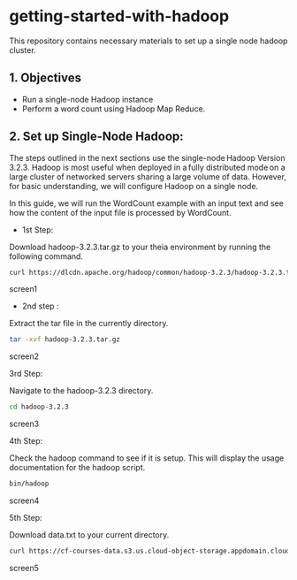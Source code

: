 # getting-started-with-hadoop
This repository contains necessary materials to set up a single node hadoop cluster.
## 1. Objectives

- Run a single-node Hadoop instance
- Perform a word count using Hadoop Map Reduce.

## 2. Set up Single-Node Hadoop:

The steps outlined in the next sections use the single-node Hadoop Version 3.2.3. Hadoop is most useful when deployed in a fully distributed mode on a large cluster of networked servers sharing a large volume of data. However, for basic understanding, we will configure Hadoop on a single node.

In this guide, we will run the WordCount example with an input text and see how the content of the input file is processed by WordCount.

* 1st Step:

Download hadoop-3.2.3.tar.gz to your theia environment by running the following command.

```bash
curl https://dlcdn.apache.org/hadoop/common/hadoop-3.2.3/hadoop-3.2.3.tar.gz --output hadoop-3.2.3.tar.gz
```
screen1

* 2nd step :

Extract the tar file in the currently directory.

```bash
tar -xvf hadoop-3.2.3.tar.gz
```

screen2

3rd Step: 

Navigate to the hadoop-3.2.3 directory.

```bash
cd hadoop-3.2.3
```

screen3

4th Step: 

Check the hadoop command to see if it is setup. This will display the usage documentation for the hadoop script.

```bash
bin/hadoop
```

screen4

5th Step:

Download data.txt to your current directory.

```bash
curl https://cf-courses-data.s3.us.cloud-object-storage.appdomain.cloud/IBM-BD0225EN-SkillsNetwork/labs/data/data.txt --output data.txt
```

screen5
